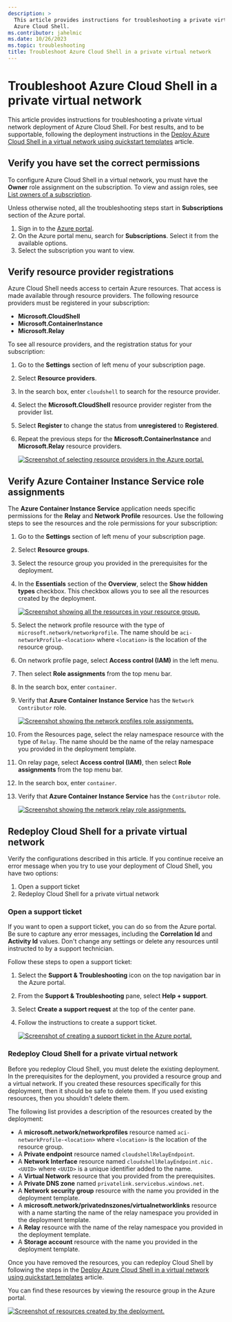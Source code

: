 ```yaml
---
description: >
  This article provides instructions for troubleshooting a private virtual network deployment of
  Azure Cloud Shell.
ms.contributor: jahelmic
ms.date: 10/26/2023
ms.topic: troubleshooting
title: Troubleshoot Azure Cloud Shell in a private virtual network
---
```

# Troubleshoot Azure Cloud Shell in a private virtual network

This article provides instructions for troubleshooting a private virtual network deployment of Azure
Cloud Shell. For best results, and to be supportable, following the deployment instructions in the
[Deploy Azure Cloud Shell in a virtual network using quickstart templates][03] article.

## Verify you have set the correct permissions

To configure Azure Cloud Shell in a virtual network, you must have the **Owner** role assignment on
the subscription. To view and assign roles, see [List owners of a subscription][01].

Unless otherwise noted, all the troubleshooting steps start in **Subscriptions** section of the
Azure portal.

1. Sign in to the [Azure portal][02].
1. On the Azure portal menu, search for **Subscriptions**. Select it from the available options.
1. Select the subscription you want to view.

## Verify resource provider registrations

Azure Cloud Shell needs access to certain Azure resources. That access is made available through
resource providers. The following resource providers must be registered in your subscription:

- **Microsoft.CloudShell**
- **Microsoft.ContainerInstance**
- **Microsoft.Relay**

To see all resource providers, and the registration status for your subscription:

1. Go to the **Settings** section of left menu of your subscription page.
1. Select **Resource providers**.
1. In the search box, enter `cloudshell` to search for the resource provider.
1. Select the **Microsoft.CloudShell** resource provider register from the provider list.
1. Select **Register** to change the status from **unregistered** to **Registered**.
1. Repeat the previous steps for the **Microsoft.ContainerInstance** and **Microsoft.Relay**
   resource providers.

   [![Screenshot of selecting resource providers in the Azure portal.][ss01a]][ss01x]

## Verify Azure Container Instance Service role assignments

The **Azure Container Instance Service** application needs specific permissions for the **Relay**
and **Network Profile** resources. Use the following steps to see the resources and the role
permissions for your subscription:

1. Go to the **Settings** section of left menu of your subscription page.
1. Select **Resource groups**.
1. Select the resource group you provided in the prerequisites for the deployment.
1. In the **Essentials** section of the **Overview**, select the **Show hidden types** checkbox.
   This checkbox allows you to see all the resources created by the deployment.

   [![Screenshot showing all the resources in your resource group.][ss02a]][ss02x]

1. Select the network profile resource with the type of `microsoft.network/networkprofile`. The name
   should be `aci-networkProfile-<location>` where `<location>` is the location of the resource
   group.
1. On network profile page, select **Access control (IAM)** in the left menu.
1. Then select **Role assignments** from the top menu bar.
1. In the search box, enter `container`.
1. Verify that **Azure Container Instance Service** has the `Network Contributor` role.

   [![Screenshot showing the network profiles role assignments.][ss03a]][ss03x]

1. From the Resources page, select the relay namespace resource with the type of `Relay`. The name
   should be the name of the relay namespace you provided in the deployment template.
1. On relay page, select **Access control (IAM)**, then select **Role assignments** from the top
   menu bar.
1. In the search box, enter `container`.
1. Verify that **Azure Container Instance Service** has the `Contributor` role.

   [![Screenshot showing the network relay role assignments.][ss04a]][ss04x]

## Redeploy Cloud Shell for a private virtual network

Verify the configurations described in this article. If you continue receive an error message when
you try to use your deployment of Cloud Shell, you have two options:

1. Open a support ticket
1. Redeploy Cloud Shell for a private virtual network

### Open a support ticket

If you want to open a support ticket, you can do so from the Azure portal. Be sure to capture any
error messages, including the **Correlation Id** and **Activity Id** values. Don't change any
settings or delete any resources until instructed to by a support technician.

Follow these steps to open a support ticket:

1. Select the **Support & Troubleshooting** icon on the top navigation bar in the Azure portal.
1. From the **Support & Troubleshooting** pane, select **Help + support**.
1. Select **Create a support request** at the top of the center pane.
1. Follow the instructions to create a support ticket.

   [![Screenshot of creating a support ticket in the Azure portal.][ss05a]][ss05x]

### Redeploy Cloud Shell for a private virtual network

Before you redeploy Cloud Shell, you must delete the existing deployment. In the prerequisites for
the deployment, you provided a resource group and a virtual network. If you created these resources
specifically for this deployment, then it should be safe to delete them. If you used existing
resources, then you shouldn't delete them.

The following list provides a description of the resources created by the deployment:

- A **microsoft.network/networkprofiles** resource named `aci-networkProfile-<location>` where
  `<location>` is the location of the resource group.
- A **Private endpoint** resource named `cloudshellRelayEndpoint`.
- A **Network Interface** resource named `cloudshellRelayEndpoint.nic.<UUID>` where `<UUID>` is a
  unique identifier added to the name.
- A **Virtual Network** resource that you provided from the prerequisites.
- A **Private DNS zone** named `privatelink.servicebus.windows.net`.
- A **Network security group** resource with the name you provided in the deployment template.
- A **microsoft.network/privatednszones/virtualnetworklinks** resource with a name starting the name
  of the relay namespace you provided in the deployment template.
- A **Relay** resource with the name of the relay namespace you provided in the deployment template.
- A **Storage account** resource with the name you provided in the deployment template.

Once you have removed the resources, you can redeploy Cloud Shell by following the steps in the
[Deploy Azure Cloud Shell in a virtual network using quickstart templates][03] article.

You can find these resources by viewing the resource group in the Azure portal.

[![Screenshot of resources created by the deployment.][ss02a]][ss02x]

<!-- link references -->
[01]: /azure/role-based-access-control/role-assignments-list-portal#list-owners-of-a-subscription
[02]: https://portal.azure.com/
[03]: deployment.md

[ss01a]: media/troubleshooting/resource-provider.png
[ss01x]: media/troubleshooting/resource-provider.png#lightbox
[ss02a]: media/troubleshooting/show-resource-group.png
[ss02x]: media/troubleshooting/show-resource-group.png#lightbox
[ss03a]: media/troubleshooting/network-profile-role.png
[ss03x]: media/troubleshooting/network-profile-role.png#lightbox
[ss04a]: media/troubleshooting/relay-namespace-role.png
[ss04x]: media/troubleshooting/relay-namespace-role.png#lightbox
[ss05a]: media/troubleshooting/create-support-ticket.png
[ss05x]: media/troubleshooting/create-support-ticket.png#lightbox
